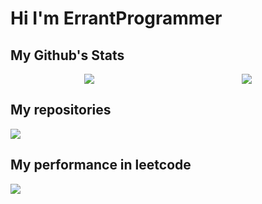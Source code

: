 # Hi I'm ErrantProgrammer

## My Github's Stats

<div style="display: flex;">
    <img style="margin:auto;" src="https://github-readme-stats.vercel.app/api?username=errantProgrammer&theme=tokyonight"/>  
    <img style="margin:auto;" src="https://github-readme-stats.vercel.app/api/top-langs/?username=errantProgrammer&theme=tokyonight&hide_progress=true"/>
</div>

<!-- <table align="center" width="100%" height="100%" >
    <tr>
        <td><img style="border: none;"  src="https://github-readme-stats.vercel.app/api?username=errantProgrammer&theme=tokyonight"></td>
        <td><img style="border: none;"  src="https://github-readme-stats.vercel.app/api/top-langs/?username=errantProgrammer&theme=tokyonight&hide_progress=true"></td>
    </tr>
</table> -->

## My repositories


<a herf = "https://github.com/errantProgrammer/Algorithms">
    <img src ="https://github-readme-stats.vercel.app/api/pin/?username=errantProgrammer&repo=Algorithms&theme=tokyonight">
</a>


## My performance in leetcode
<a herf="https://leetcode.com/u/errantprogrammer/">
<img src ="https://leetcard.jacoblin.cool/ErrantProgrammer?theme=dark&font=Noto%20Sans&ext=heatmap">
</a>
